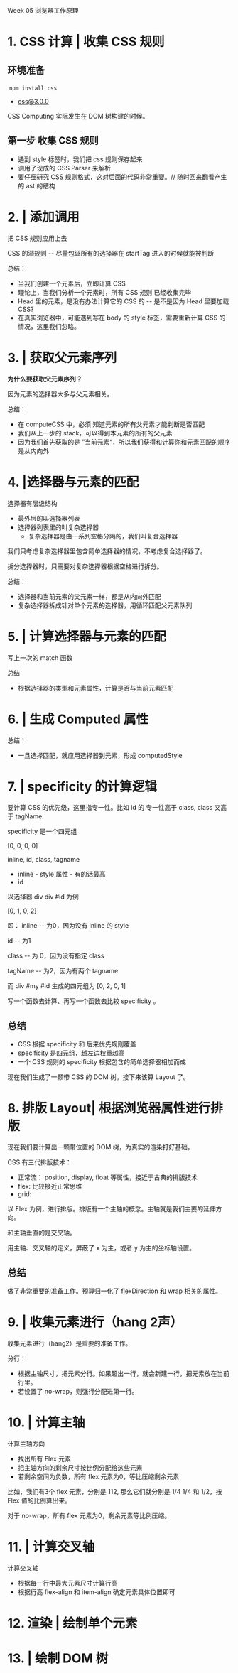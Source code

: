 Week 05 浏览器工作原理

# 1.  CSS 计算 | 收集 CSS 规则 

## 环境准备

​	` npm install css `

+ css@3.0.0

CSS Computing 实际发生在 DOM 树构建的时候。

## 第一步  收集 CSS 规则 

* 遇到 style 标签时，我们把 css 规则保存起来
* 调用了现成的 CSS Parser 来解析
* 要仔细研究 CSS 规则格式，这对后面的代码非常重要。// 随时回来翻看产生的 ast 的结构





# 2. | 添加调用

把 CSS 规则应用上去 

CSS 的潜规则 -- 尽量包证所有的选择器在 startTag 进入的时候就能被判断

总结：

* 当我们创建一个元素后，立即计算 CSS
* 理论上，当我们分析一个元素时，所有 CSS 规则 已经收集完毕
* Head 里的元素，是没有办法计算它的 CSS 的 -- 是不是因为 Head 里要加载 CSS?
* 在真实浏览器中，可能遇到写在 body 的 style 标签，需要重新计算 CSS 的情况，这里我们忽略。



# 3. | 获取父元素序列

**为什么要获取父元素序列？**

因为元素的选择器大多与父元素相关。

总结：

* 在 computeCSS 中，必须 知道元素的所有父元素才能判断是否匹配
* 我们从上一步的 stack，可以得到本元素的所有的父元素
* 因为我们首先获取的是 ”当前元素“，所以我们获得和计算你和元素匹配的顺序是从内向外





# 4. |选择器与元素的匹配

选择器有层级结构

* 最外层的叫选择器列表
* 选择器列表里的叫复杂选择器
  * 复杂选择器是由一系列空格分隔的，我们叫复合选择器

我们只考虑复杂选择器里包含简单选择器的情况，不考虑复合选择器了。

拆分选择器时，只需要对复杂选择器根据空格进行拆分。

总结：

* 选择器和当前元素的父元素一样，都是从内向外匹配
* 复杂选择器拆成针对单个元素的选择器，用循环匹配父元素队列



# 5. | 计算选择器与元素的匹配

写上一次的 match 函数

总结

* 根据选择器的类型和元素属性，计算是否与当前元素匹配



# 6. | 生成 Computed 属性

总结：

* 一旦选择匹配，就应用选择器到元素，形成 computedStyle



# 7. | specificity 的计算逻辑

要计算 CSS 的优先级，这里指专一性。比如 id 的 专一性高于 class, class 又高于  tagName.

specificity 是一个四元组

[0, 0, 0, 0]

inline, id, class, tagname

* inline - style 属性 - 有的话最高
* id 

以选择器  div div #id 为例

[0, 1, 0, 2]

即： inline -- 为0，因为没有 inline 的 style

id -- 为1

class -- 为 0，因为没有指定 class

tagName -- 为2，因为有两个 tagname

而  div #my #id 生成的四元组为 [0, 2, 0, 1]

写一个函数去计算、再写一个函数去比较 specificity 。

## 总结

* CSS 根据 specificity 和 后来优先规则覆盖
* specificity 是四元组，越左边权重越高
* 一个 CSS 规则的 specificity 根据包含的简单选择器相加而成

现在我们生成了一颗带 CSS 的 DOM 树。接下来该算 Layout 了。

# 8. 排版 Layout| 根据浏览器属性进行排版

现在我们要计算出一颗带位置的 DOM 树，为真实的渲染打好基础。

CSS 有三代排版技术：

* 正常流： position, display, float 等属性，接近于古典的排版技术
* flex:  比较接近正常思维
* grid: 

以 Flex 为例，进行排版。排版有一个主轴的概念。主轴就是我们主要的延伸方向。

和主轴垂直的是交叉轴。

用主轴、交叉轴的定义，屏蔽了 x 为主，或者 y 为主的坐标轴设置。

## 总结

做了非常重要的准备工作。预算归一化了 flexDirection 和 wrap 相关的属性。



# 9. |  收集元素进行（hang 2声）

收集元素进行（hang2）是重要的准备工作。

分行：

* 根据主轴尺寸，把元素分行。如果超出一行，就会新建一行，把元素放在当前行里。
* 若设置了 no-wrap，则强行分配进第一行。

# 10. | 计算主轴

计算主轴方向

* 找出所有 Flex 元素
* 把主轴方向的剩余尺寸按比例分配给这些元素
* 若剩余空间为负数，所有 flex 元素为0，等比压缩剩余元素

比如，我们有3个 flex 元素，分别是 112, 那么它们就分别是 1/4 1/4 和 1/2，按 Flex 值的比例算出来。

对于 no-wrap，所有 flex 元素为0，剩余元素等比例压缩。

# 11. | 计算交叉轴

计算交叉轴

* 根据每一行中最大元素尺寸计算行高
* 根据行高 flex-align 和 item-align 确定元素具体位置即可 

# 12. 渲染 | 绘制单个元素

# 13. | 绘制 DOM 树



